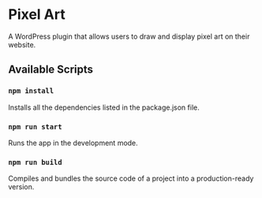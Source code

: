 # Pixel Art
A WordPress plugin that allows users to draw and display pixel art on their website.

## Available Scripts
### `npm install`
Installs all the dependencies listed in the package.json file.

### `npm run start`
Runs the app in the development mode.

### `npm run build`
Compiles and bundles the source code of a project into a production-ready version.